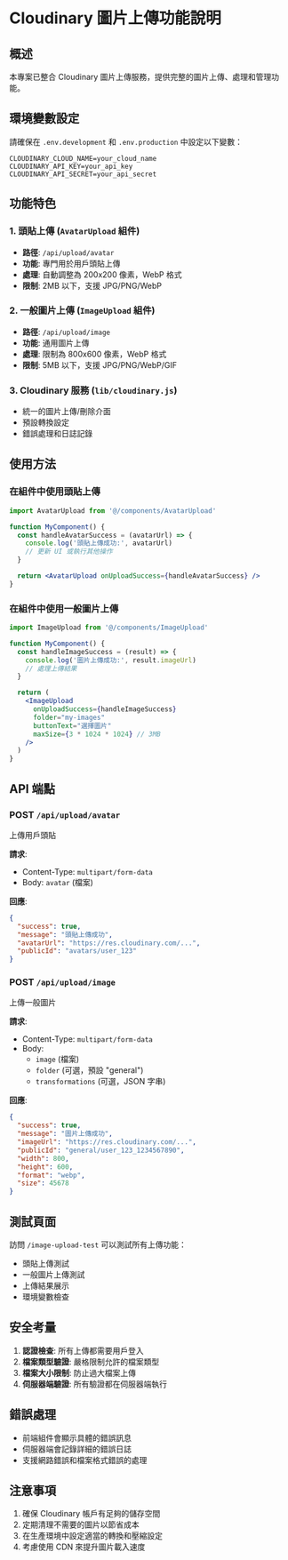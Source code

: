 # Cloudinary 圖片上傳功能說明

## 概述

本專案已整合 Cloudinary 圖片上傳服務，提供完整的圖片上傳、處理和管理功能。

## 環境變數設定

請確保在 `.env.development` 和 `.env.production` 中設定以下變數：

```env
CLOUDINARY_CLOUD_NAME=your_cloud_name
CLOUDINARY_API_KEY=your_api_key
CLOUDINARY_API_SECRET=your_api_secret
```

## 功能特色

### 1. 頭貼上傳 (`AvatarUpload` 組件)

- **路徑**: `/api/upload/avatar`
- **功能**: 專門用於用戶頭貼上傳
- **處理**: 自動調整為 200x200 像素，WebP 格式
- **限制**: 2MB 以下，支援 JPG/PNG/WebP

### 2. 一般圖片上傳 (`ImageUpload` 組件)

- **路徑**: `/api/upload/image`
- **功能**: 通用圖片上傳
- **處理**: 限制為 800x600 像素，WebP 格式
- **限制**: 5MB 以下，支援 JPG/PNG/WebP/GIF

### 3. Cloudinary 服務 (`lib/cloudinary.js`)

- 統一的圖片上傳/刪除介面
- 預設轉換設定
- 錯誤處理和日誌記錄

## 使用方法

### 在組件中使用頭貼上傳

```jsx
import AvatarUpload from '@/components/AvatarUpload'

function MyComponent() {
  const handleAvatarSuccess = (avatarUrl) => {
    console.log('頭貼上傳成功:', avatarUrl)
    // 更新 UI 或執行其他操作
  }

  return <AvatarUpload onUploadSuccess={handleAvatarSuccess} />
}
```

### 在組件中使用一般圖片上傳

```jsx
import ImageUpload from '@/components/ImageUpload'

function MyComponent() {
  const handleImageSuccess = (result) => {
    console.log('圖片上傳成功:', result.imageUrl)
    // 處理上傳結果
  }

  return (
    <ImageUpload
      onUploadSuccess={handleImageSuccess}
      folder="my-images"
      buttonText="選擇圖片"
      maxSize={3 * 1024 * 1024} // 3MB
    />
  )
}
```

## API 端點

### POST `/api/upload/avatar`

上傳用戶頭貼

**請求**:

- Content-Type: `multipart/form-data`
- Body: `avatar` (檔案)

**回應**:

```json
{
  "success": true,
  "message": "頭貼上傳成功",
  "avatarUrl": "https://res.cloudinary.com/...",
  "publicId": "avatars/user_123"
}
```

### POST `/api/upload/image`

上傳一般圖片

**請求**:

- Content-Type: `multipart/form-data`
- Body:
  - `image` (檔案)
  - `folder` (可選，預設 "general")
  - `transformations` (可選，JSON 字串)

**回應**:

```json
{
  "success": true,
  "message": "圖片上傳成功",
  "imageUrl": "https://res.cloudinary.com/...",
  "publicId": "general/user_123_1234567890",
  "width": 800,
  "height": 600,
  "format": "webp",
  "size": 45678
}
```

## 測試頁面

訪問 `/image-upload-test` 可以測試所有上傳功能：

- 頭貼上傳測試
- 一般圖片上傳測試
- 上傳結果展示
- 環境變數檢查

## 安全考量

1. **認證檢查**: 所有上傳都需要用戶登入
2. **檔案類型驗證**: 嚴格限制允許的檔案類型
3. **檔案大小限制**: 防止過大檔案上傳
4. **伺服器端驗證**: 所有驗證都在伺服器端執行

## 錯誤處理

- 前端組件會顯示具體的錯誤訊息
- 伺服器端會記錄詳細的錯誤日誌
- 支援網路錯誤和檔案格式錯誤的處理

## 注意事項

1. 確保 Cloudinary 帳戶有足夠的儲存空間
2. 定期清理不需要的圖片以節省成本
3. 在生產環境中設定適當的轉換和壓縮設定
4. 考慮使用 CDN 來提升圖片載入速度

